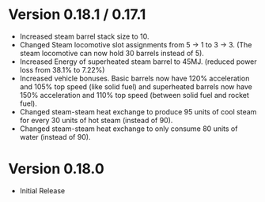 # Version 0.18.1 / 0.17.1
 - Increased steam barrel stack size to 10.
 - Changed Steam locomotive slot assignments from 5 -> 1 to 3 -> 3. (The steam locomotive can now hold 30 barrels instead of 5).
 - Increased Energy of superheated steam barrel to 45MJ. (reduced power loss from 38.1% to 7.22%)
 - Increased vehicle bonuses. Basic barrels now have 120% acceleration and 105% top speed (like solid fuel) and superheated barrels now have 150% acceleration and 110% top speed (between solid fuel and rocket fuel).
 - Changed steam-steam heat exchange to produce 95 units of cool steam for every 30 units of hot steam (instead of 90).
 - Changed steam-steam heat exchange to only consume 80 units of water (instead of 90).

# Version 0.18.0
 - Initial Release
